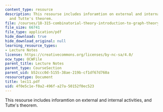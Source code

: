 ```yaml
---
content_type: resource
description: This resourse includes inforamtion on external and internal activities,
  and Tutte's theorem.
file: /courses/18-315-combinatorial-theory-introduction-to-graph-theory-extremal-and-enumerative-combinatorics-spring-2005/4f0e5c1ef0a2496fa27a50152f0ec523_lec11.pdf
file_size: 66741
file_type: application/pdf
hide_download: true
hide_download_original: null
learning_resource_types:
- Lecture Notes
license: https://creativecommons.org/licenses/by-nc-sa/4.0/
ocw_type: OCWFile
parent_title: Lecture Notes
parent_type: CourseSection
parent_uid: b52ccc0d-5155-38ae-219b-cf1df67d760a
resourcetype: Document
title: lec11.pdf
uid: 4f0e5c1e-f0a2-496f-a27a-50152f0ec523
---
```

This resourse includes inforamtion on external and internal activities, and Tutte's theorem.